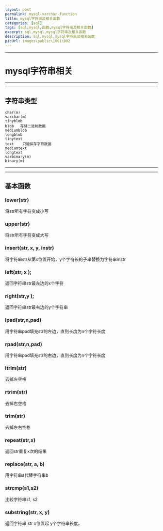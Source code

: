 ```yaml
---
layout: post
permalink: mysql-varchar-function
title: mysql字符串及相关函数
categories: [sql]
tags: [sql,mysql,函数,mysql字符串及相关函数]
excerpt: sql,mysql,mysql字符串及相关函数
description: sql,mysql,mysql字符串及相关函数
picUrl: images\public\1001\002
---
```



---
# mysql字符串相关 #

---
---
## 字符串类型 ##
```
char(m)
varchar(m)
tinyblob
blob   存储二进制数据
mediumblob
longblob
tinytext
text    只能保存字符数据
mediumtext
longtext
varbinary(m)
binary(m)
```

---
---
## 基本函数 ## 

### lower(str)   ### 
将str所有字符变成小写

###  upper(str)  ### 
将str所有字符变成大写

### insert(str, x, y, instr) ###  

将字符串str从第x位置开始，y个字符长的子串替换为字符串instr

###  left(str, x ); ###  
返回字符串str最左边的x个字符

###  right(str,y ); ### 
返回字符串str最右边的y个字符串

###  lpad(str,n,pad)  ### 
用字符串pad填充str的左边，直到长度为n个字符长度

###  rpad(str,n,pad) ### 
用字符串pad填充str的右边，直到长度为n个字符长度

###  ltrim(str) ### 
去掉左空格

###  rtrim(str) ### 
去掉右空格

### trim(str) ### 
去掉左右空格

###  repeat(str,x) ### 
返回str重复x次的结果

###  replace(str, a, b) ### 
用字符串a代替字符串b

###  strcmp(s1,s2) ### 
比较字符串s1, s2

###  substring(str, x, y) ### 
返回字符串 str x位置起 y个字符串长度。



